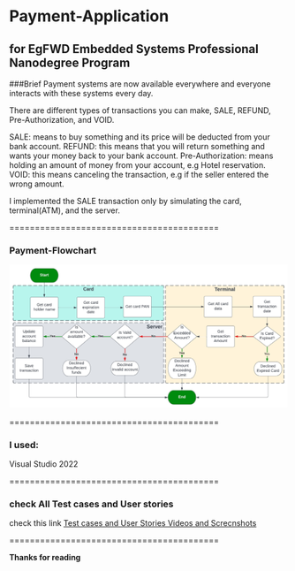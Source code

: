 # Payment-Application
## for EgFWD Embedded Systems Professional Nanodegree Program

###Brief
Payment systems are now available everywhere and everyone interacts with these systems every day.

There are different types of transactions you can make, SALE, REFUND, Pre-Authorization, and VOID.

SALE: means to buy something and its price will be deducted from your bank account. REFUND: this means
that you will return something and wants your money back to your bank account. 
Pre-Authorization: means holding an amount of money from your account, e.g Hotel reservation.
VOID: this means canceling the transaction, e.g if the seller entered the wrong amount.

I implemented the SALE transaction only by simulating the card, terminal(ATM), and the server.

=========================================

### Payment-Flowchart

![Payment-Flowchart](payment-flowchart.jpeg)

=========================================

### I used:
Visual Studio 2022

=========================================

### check All Test cases and User stories
check this link [Test cases and User Stories Videos and Screcnshots](https://drive.google.com/file/d/13LKguFEIPbjhAk6VQztwpHfZXzvjqHfI/view?usp=sharing)

=========================================

**Thanks for reading**